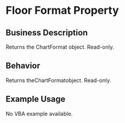 # Floor Format Property

## Business Description
Returns the ChartFormat object. Read-only.

## Behavior
Returns theChartFormatobject. Read-only.

## Example Usage
No VBA example available.